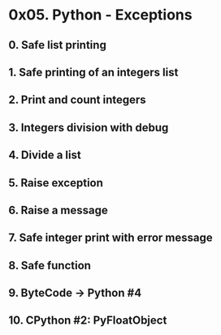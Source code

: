 # 0x05. Python - Exceptions

## 0. Safe list printing

## 1. Safe printing of an integers list

## 2. Print and count integers

## 3. Integers division with debug

## 4. Divide a list

## 5. Raise exception

## 6. Raise a message

## 7. Safe integer print with error message

## 8. Safe function

## 9. ByteCode -> Python #4

## 10. CPython #2: PyFloatObject
